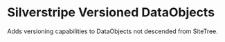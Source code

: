 Silverstripe Versioned DataObjects
==================================

Adds versioning capabilities to DataObjects not descended from SiteTree.

